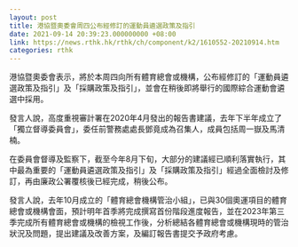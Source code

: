 ```yaml
---
layout: post
title: 港協暨奧委會周四公布經修訂的運動員遴選政策及指引
date: 2021-09-14 20:39:23.000000000 +08:00
link: https://news.rthk.hk/rthk/ch/component/k2/1610552-20210914.htm
categories: rthk
---
```


港協暨奧委會表示，將於本周四向所有體育總會或機構，公布經修訂的「運動員遴選政策及指引」及「採購政策及指引」，並會在稍後即將舉行的國際綜合運動會遴選中採用。

發言人說，高度重視審計署在2020年4月發出的報告書建議，去年下半年成立了「獨立督導委員會」，委任前警務處處長鄧竟成為召集人，成員包括周一嶽及馬清楠。

在委員會督導及監察下，截至今年8月下旬，大部分的建議經已順利落實執行，其中最為重要的「運動員遴選政策及指引」及「採購政策及指引」經過全面檢討及修訂，再由廉政公署覆核後已經完成，稍後公布。

發言人說，去年10月成立的「體育總會機構管治小組」，已與30個奧運項目的體育總會或機構會面，預計明年首季將完成撰寫首份階段進度報告，並在2023年第三季完成所有體育總會或機構的檢視工作後，分析總結各體育總會或機構現時的管治狀況及問題，提出建議及改善方案，及編訂報告書提交予政府考慮。
